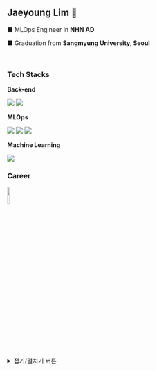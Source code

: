 ## Jaeyoung Lim 🧸

■ MLOps Engineer in **NHN AD**

■ Graduation from **Sangmyung University, Seoul**

<br>

### Tech Stacks

**Back-end**

<img src="https://img.shields.io/badge/Kotlin-7F52FF.svg?&style=for-the-badge&logo=kotlin&logoColor=white"> <img src="https://img.shields.io/badge/Spring-6DB33F.svg?&style=for-the-badge&logo=spring&logoColor=white">

**MLOps**

<img src="https://img.shields.io/badge/Terraform-844FBA.svg?&style=for-the-badge&logo=terraform&logoColor=white"> <img src="https://img.shields.io/badge/AWS-FF9900.svg?&style=for-the-badge&logo=amazonwebservices&logoColor=white"> <img src="https://img.shields.io/badge/Github actions-2088FF.svg?&style=for-the-badge&logo=githubactions&logoColor=white">

**Machine Learning**

<img src="https://img.shields.io/badge/Python-3776AB.svg?&style=for-the-badge&logo=python&logoColor=white">




### Career
<img src="https://github.com/user-attachments/assets/803a6892-a581-4a1d-b7a5-24e8d62463cd" width="10%">


<details>
<summary>접기/펼치기 버튼</summary>
<div markdown="1">

|제목|내용|
|--|--|
|1|1|
|2|10|

</div>
</details>
